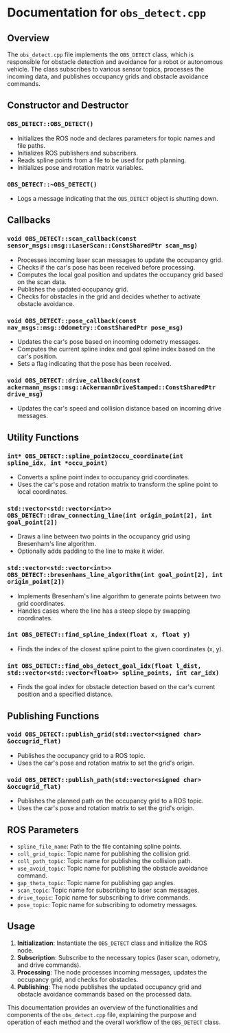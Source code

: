 # Documentation for `obs_detect.cpp`

## Overview

The `obs_detect.cpp` file implements the `OBS_DETECT` class, which is responsible for obstacle detection and avoidance for a robot or autonomous vehicle. The class subscribes to various sensor topics, processes the incoming data, and publishes occupancy grids and obstacle avoidance commands.

## Constructor and Destructor

### `OBS_DETECT::OBS_DETECT()`

- Initializes the ROS node and declares parameters for topic names and file paths.
- Initializes ROS publishers and subscribers.
- Reads spline points from a file to be used for path planning.
- Initializes pose and rotation matrix variables.

### `OBS_DETECT::~OBS_DETECT()`

- Logs a message indicating that the `OBS_DETECT` object is shutting down.

## Callbacks

### `void OBS_DETECT::scan_callback(const sensor_msgs::msg::LaserScan::ConstSharedPtr scan_msg)`

- Processes incoming laser scan messages to update the occupancy grid.
- Checks if the car's pose has been received before processing.
- Computes the local goal position and updates the occupancy grid based on the scan data.
- Publishes the updated occupancy grid.
- Checks for obstacles in the grid and decides whether to activate obstacle avoidance.

### `void OBS_DETECT::pose_callback(const nav_msgs::msg::Odometry::ConstSharedPtr pose_msg)`

- Updates the car's pose based on incoming odometry messages.
- Computes the current spline index and goal spline index based on the car's position.
- Sets a flag indicating that the pose has been received.

### `void OBS_DETECT::drive_callback(const ackermann_msgs::msg::AckermannDriveStamped::ConstSharedPtr drive_msg)`

- Updates the car's speed and collision distance based on incoming drive messages.

## Utility Functions

### `int* OBS_DETECT::spline_point2occu_coordinate(int spline_idx, int *occu_point)`

- Converts a spline point index to occupancy grid coordinates.
- Uses the car's pose and rotation matrix to transform the spline point to local coordinates.

### `std::vector<std::vector<int>> OBS_DETECT::draw_connecting_line(int origin_point[2], int goal_point[2])`

- Draws a line between two points in the occupancy grid using Bresenham's line algorithm.
- Optionally adds padding to the line to make it wider.

### `std::vector<std::vector<int>> OBS_DETECT::bresenhams_line_algorithm(int goal_point[2], int origin_point[2])`

- Implements Bresenham's line algorithm to generate points between two grid coordinates.
- Handles cases where the line has a steep slope by swapping coordinates.

### `int OBS_DETECT::find_spline_index(float x, float y)`

- Finds the index of the closest spline point to the given coordinates (x, y).

### `int OBS_DETECT::find_obs_detect_goal_idx(float l_dist, std::vector<std::vector<float>> spline_points, int car_idx)`

- Finds the goal index for obstacle detection based on the car's current position and a specified distance.

## Publishing Functions

### `void OBS_DETECT::publish_grid(std::vector<signed char> &occugrid_flat)`

- Publishes the occupancy grid to a ROS topic.
- Uses the car's pose and rotation matrix to set the grid's origin.

### `void OBS_DETECT::publish_path(std::vector<signed char> &occugrid_flat)`

- Publishes the planned path on the occupancy grid to a ROS topic.
- Uses the car's pose and rotation matrix to set the grid's origin.

## ROS Parameters

- `spline_file_name`: Path to the file containing spline points.
- `coll_grid_topic`: Topic name for publishing the collision grid.
- `coll_path_topic`: Topic name for publishing the collision path.
- `use_avoid_topic`: Topic name for publishing the obstacle avoidance command.
- `gap_theta_topic`: Topic name for publishing gap angles.
- `scan_topic`: Topic name for subscribing to laser scan messages.
- `drive_topic`: Topic name for subscribing to drive commands.
- `pose_topic`: Topic name for subscribing to odometry messages.

## Usage

1. **Initialization**: Instantiate the `OBS_DETECT` class and initialize the ROS node.
2. **Subscription**: Subscribe to the necessary topics (laser scan, odometry, and drive commands).
3. **Processing**: The node processes incoming messages, updates the occupancy grid, and checks for obstacles.
4. **Publishing**: The node publishes the updated occupancy grid and obstacle avoidance commands based on the processed data.

This documentation provides an overview of the functionalities and components of the `obs_detect.cpp` file, explaining the purpose and operation of each method and the overall workflow of the `OBS_DETECT` class.
